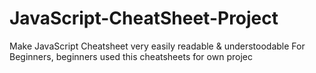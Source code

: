# JavaScript-CheatSheet-Project
Make JavaScript Cheatsheet very easily readable &amp; understoodable For Beginners, beginners used this cheatsheets for own projec

